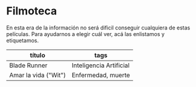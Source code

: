 
# Filmoteca

En esta era de la información no será dificil conseguir cualquiera de estas películas. Para ayudarnos a elegir cuál ver, acá las enlistamos y etiquetamos.

| título                          | tags
|---------------------------------|------------------
| Blade Runner                    | Inteligencia Artificial
| Amar la vida ("Wit")            | Enfermedad, muerte
